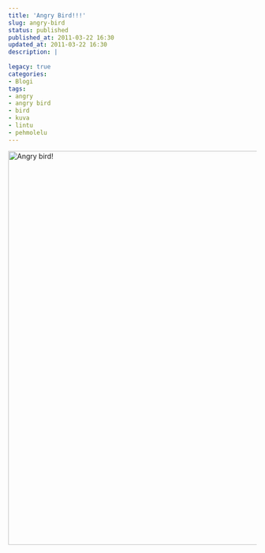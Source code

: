 ```yaml
---
title: 'Angry Bird!!!'
slug: angry-bird
status: published
published_at: 2011-03-22 16:30
updated_at: 2011-03-22 16:30
description: |
    
legacy: true
categories:
- Blogi
tags:
- angry
- angry bird
- bird
- kuva
- lintu
- pehmolelu
---
```


<p><a href="http://www.flickr.com/photos/markokaartinen/5549700271/"><img loading="lazy" decoding="async" src="https://live.staticflickr.com/5029/5549700271_1b169d4758_c.jpg" alt="Angry bird!" width="590" height="800" /></a></p>